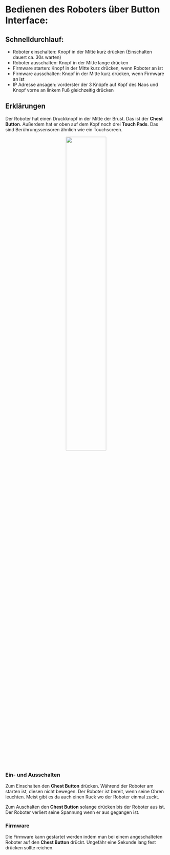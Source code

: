 
# Bedienen des Roboters über Button Interface:

## Schnelldurchlauf:

* Roboter einschalten: Knopf in der Mitte kurz drücken (Einschalten dauert ca. 30s warten)
* Roboter ausschalten: Knopf in der Mitte lange drücken
* Firmware starten: Knopf in der Mitte kurz drücken, wenn Roboter an ist
* Firmware ausschalten: Knopf in der Mitte kurz drücken, wenn Firmware an ist
* IP Adresse ansagen: vorderster der 3 Knöpfe auf Kopf des Naos und Knopf vorne an linkem Fuß gleichzeitig drücken

## Erklärungen

Der Roboter hat einen Druckknopf in der Mitte der Brust. Das ist der **Chest Button**.
Außerdem hat er oben auf dem Kopf noch drei **Touch Pads**. Das sind Berührungssensoren
ähnlich wie ein Touchscreen.
<center>
<img src="/static/button.jpg" width="50%">
</center>

### Ein- und Ausschalten
Zum Einschalten den **Chest Button** drücken. Während der Roboter am starten ist, diesen nicht bewegen.
Der Roboter ist bereit, wenn seine Ohren leuchten. Meist gibt es da auch einen Ruck wo der Roboter einmal zuckt.
        
Zum Auschalten den **Chest Button** solange drücken bis der Roboter aus ist. Der Roboter verliert
seine Spannung wenn er aus gegangen ist.

### Firmware
Die Firmware kann gestartet werden indem man bei einem angeschalteten Roboter auf den **Chest Button** drückt.
Ungefähr eine Sekunde lang fest drücken sollte reichen.
